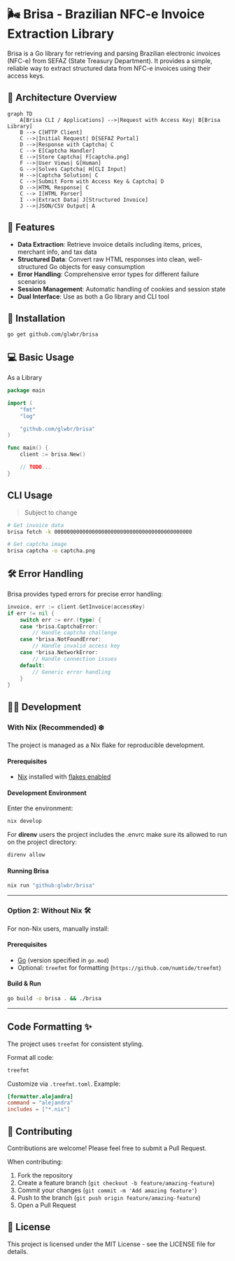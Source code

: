 # 🌬️ Brisa - Brazilian NFC-e Invoice Extraction Library

Brisa is a Go library for retrieving and parsing Brazilian electronic invoices
(NFC-e) from SEFAZ (State Treasury Department). It provides a simple, reliable
way to extract structured data from NFC-e invoices using their access keys.

## 🧱 Architecture Overview

```mermaid
graph TD
    A[Brisa CLI / Applications] -->|Request with Access Key| B[Brisa Library]
    B --> C[HTTP Client]
    C -->|Initial Request| D[SEFAZ Portal]
    D -->|Response with Captcha| C
    C --> E[Captcha Handler]
    E -->|Store Captcha| F[captcha.png]
    F -->|User Views| G[Human]
    G -->|Solves Captcha| H[CLI Input]
    H -->|Captcha Solution| C
    C -->|Submit Form with Access Key & Captcha| D
    D -->|HTML Response| C
    C --> I[HTML Parser]
    I -->|Extract Data| J[Structured Invoice]
    J -->|JSON/CSV Output| A
```

## 🌟 Features

- **Data Extraction**: Retrieve invoice details including items, prices, merchant info, and tax data
- **Structured Data**: Convert raw HTML responses into clean, well-structured Go objects for easy consumption
- **Error Handling**: Comprehensive error types for different failure scenarios
- **Session Management**: Automatic handling of cookies and session state
- **Dual Interface**: Use as both a Go library and CLI tool

## 🚀 Installation

```sh
go get github.com/glwbr/brisa
```

## 💻 Basic Usage

As a Library

```go
package main

import (
	"fmt"
	"log"

	"github.com/glwbr/brisa"
)

func main() {
	client := brisa.New()

	// TODO...
}
```

## CLI Usage

> Subject to change

```sh
# Get invoice data
brisa fetch -k 00000000000000000000000000000000000000000000

# Get captcha image
brisa captcha -o captcha.png
```

## 🛠 Error Handling

Brisa provides typed errors for precise error handling:

```go
invoice, err := client.GetInvoice(accessKey)
if err != nil {
	switch err := err.(type) {
	case *brisa.CaptchaError:
		// Handle captcha challenge
	case *brisa.NotFoundError:
		// Handle invalid access key
	case *brisa.NetworkError:
		// Handle connection issues
	default:
		// Generic error handling
	}
}
```

## 🧑‍💻 Development

### With Nix (Recommended) ❄️

The project is managed as a Nix flake for reproducible development.

#### Prerequisites

- [Nix](https://nixos.org/download.html) installed with [flakes enabled](https://nixos.wiki/wiki/Flakes)

#### Development Environment

Enter the environment:

```sh
nix develop
```

For **direnv** users the project includes the .envrc make sure its allowed to run on the project directory:

```sh
direnv allow
```

#### Running Brisa

```sh
nix run "github:glwbr/brisa"
```

---

### Option 2: Without Nix 🛠️

For non-Nix users, manually install:

#### Prerequisites

- [Go](https://go.dev/dl/) (version specified in `go.mod`)
- Optional: `treefmt` for formatting (`https://github.com/numtide/treefmt`)

#### Build & Run

```sh
go build -o brisa . && ./brisa
```

---

## Code Formatting ✨

The project uses `treefmt` for consistent styling.

Format all code:

```sh
treefmt
```

Customize via `.treefmt.toml`. Example:

```toml
[formatter.alejandra]
command = "alejandra"
includes = ["*.nix"]
```

## 🤝 Contributing

Contributions are welcome! Please feel free to submit a Pull Request.

When contributing:

1. Fork the repository
2. Create a feature branch (`git checkout -b feature/amazing-feature`)
3. Commit your changes (`git commit -m 'Add amazing feature'`)
4. Push to the branch (`git push origin feature/amazing-feature`)
5. Open a Pull Request

## 📄 License

This project is licensed under the MIT License - see the LICENSE file for details.
